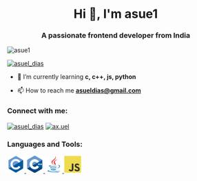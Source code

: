 <h1 align="center">Hi 👋, I'm asue1</h1>
<h3 align="center">A passionate frontend developer from India</h3>

<p align="left"> <img src="https://komarev.com/ghpvc/?username=asue1&label=Profile%20views&color=0e75b6&style=flat" alt="asue1" /> </p>

<p align="left"> <a href="https://twitter.com/asuel_dias" target="blank"><img src="https://img.shields.io/twitter/follow/asuel_dias?logo=twitter&style=for-the-badge" alt="asuel_dias" /></a> </p>

- 🌱 I’m currently learning **c, c++, js, python**

- 📫 How to reach me **asueldias@gmail.com**

<h3 align="left">Connect with me:</h3>
<p align="left">
<a href="https://twitter.com/asuel_dias" target="blank"><img align="center" src="https://raw.githubusercontent.com/rahuldkjain/github-profile-readme-generator/master/src/images/icons/Social/twitter.svg" alt="asuel_dias" height="30" width="40" /></a>
<a href="https://instagram.com/ax.uel" target="blank"><img align="center" src="https://raw.githubusercontent.com/rahuldkjain/github-profile-readme-generator/master/src/images/icons/Social/instagram.svg" alt="ax.uel" height="30" width="40" /></a>
</p>

<h3 align="left">Languages and Tools:</h3>
<p align="left"> <a href="https://www.cprogramming.com/" target="_blank" rel="noreferrer"> <img src="https://raw.githubusercontent.com/devicons/devicon/master/icons/c/c-original.svg" alt="c" width="40" height="40"/> </a> <a href="https://www.w3schools.com/cpp/" target="_blank" rel="noreferrer"> <img src="https://raw.githubusercontent.com/devicons/devicon/master/icons/cplusplus/cplusplus-original.svg" alt="cplusplus" width="40" height="40"/> </a> <a href="https://www.java.com" target="_blank" rel="noreferrer"> <img src="https://raw.githubusercontent.com/devicons/devicon/master/icons/java/java-original.svg" alt="java" width="40" height="40"/> </a> <a href="https://developer.mozilla.org/en-US/docs/Web/JavaScript" target="_blank" rel="noreferrer"> <img src="https://raw.githubusercontent.com/devicons/devicon/master/icons/javascript/javascript-original.svg" alt="javascript" width="40" height="40"/> </a> </p>


<!---
asue1/asue1 is a ✨ special ✨ repository because its `README.md` (this file) appears on your GitHub profile.
You can click the Preview link to take a look at your changes.
--->
